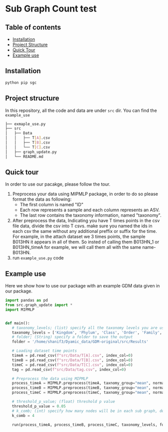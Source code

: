 # **S**ub **G**raph **C**ount test
## Table of contents
- [Installation](https://github.com/shanif3/sgc#installation)
- [Project Structure](https://github.com/shanif3/sgc#project-structure)
- [Quick Tour](https://github.com/shanif3/sgc#quick-tour)
- [Example use](https://github.com/shanif3/sgc#example-use)
## Installation
``` bash
python pip sgc   
```
## Project structure 
In this repository, all the code and data are under `src` dir. You can find the `example_use`
``` bash
├── exmaple_use.py
├── src
│   ├── Data
│   │   ├── T[A].csv
│   │   ├── T[B].csv
│   │   └── T[C].csv
│   ├── graph_update.py
│   └── README.md
```

## Quick tour
In order to use our pacakge, please follow the tour.    
1. Preprocess your data using MIPMLP package, in order to do so please format the data as following:   
   - The first column is named "ID"
   - Each row represents a sample and each column represents an ASV.
   - The last row contains the taxonomy information, named "taxonomy".
2. After preprocess the data, Indicating you have T times points in the csv file data, divide the csv into T csvs. make sure you named the ids in each csv the same without any additional preffix or suffix for the time.
For example, in the attach dataset we 3 times points, the sample B013HN it appears in all of them. So insted of calling them B013HN_1 or B013HN_timeA for example, we will call them all with the same name- B013HN.
3. run `example_use.py` code

## Example use
Here we show how to use our package with an example GDM data given in our package.

```python
import pandas as pd
from src.graph_update import *
import MIPMLP


def main():
   # taxonomy_levels; (list) specify all the taxonomy levels you are using
   taxonomy_levels = ['Kingdom', 'Phylum', 'Class', 'Order', 'Family', 'Genus', 'Species']
   # folder; (String) specify a folder to save the output
   folder = '/home/shanif3/Dyamic_data/GDM-original/src/Results'

   # Loading dataset time points
   timeA = pd.read_csv(f"src/Data/T[A].csv", index_col=0)
   timeB = pd.read_csv(f"src/Data/T[B].csv", index_col=0)
   timeC = pd.read_csv(f"src/Data/T[C].csv", index_col=0)
   tag = pd.read_csv(f"src/Data/tag.csv", index_col=0)

   # Preprocess the data using MIPMLP
   process_timeA = MIPMLP.preprocess(timeA, taxnomy_group="mean", normalization='none')
   process_timeB = MIPMLP.preprocess(timeB, taxnomy_group="mean", normalization='none')
   process_timeC = MIPMLP.preprocess(timeC, taxnomy_group="mean", normalization='none')

   # threshold_p_value; (float) threshold p value
   threshold_p_value = 0.05
   # k_comb; (int) specify how many nodes will be in each sub graph, default k=4
   k_comb = 4

   run(process_timeA, process_timeB, process_timeC, taxonomy_levels, folder, tag, threshold_p_value, k_comb)

```


